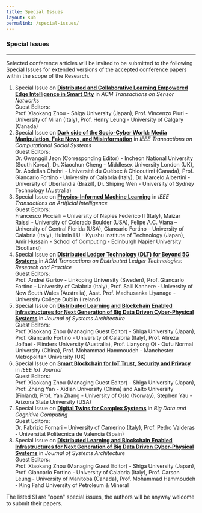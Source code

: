 ```yaml
---
title: Special Issues
layout: sub
permalink: /special-issues/
---
```


<h3>Special Issues</h3>
<hr/>

<p>
Selected conference articles will be invited to be submitted to the following Special Issues for extended versions of the accepted conference papers within the scope of the Research.
</p>

<ol>

<li>Special Issue on <a href="/2022/assets/files/si/ACM_TOSN_CFP1210.pdf" target=_new><b>Distributed and Collaborative Learning Empowered Edge Intelligence in Smart City</b></a> in <i>ACM Transactions on Sensor Networks</i>
<br/>
Guest Editors:
<br/>
Prof. Xiaokang Zhou - Shiga University (Japan), Prof. Vincenzo Piuri - University of Milan (Italy), Prof. Henry Leung - University of Calgary (Canada)
</li>

<li>Special Issue on <a href="/2022/assets/files/si/220412_IEEE TCSS_SI.pdf" target=_new><b>Dark side of the Socio-Cyber World: Media Manipulation, Fake News, and Misinformation</b></a> in <i>IEEE Transactions on Computational Social Systems</i>
<br/>
Guest Editors:
<br/>
Dr. Gwanggil Jeon (Corresponding Editor) - Incheon National University (South Korea), Dr. Xiaochun Cheng - Middlesex University London (UK), Dr. Abdellah Chehri - Université du Québec à Chicoutimi (Canada), Prof. Giancarlo Fortino - University of Calabria (Italy), Dr. Marcelo Albertini - University of Uberlandia (Brazil), Dr. Shiping Wen - University of Sydney Technology (Australia)
</li>

<li>Special Issue on <a href="/2022/assets/files/si/IEEE_TAI_2022.pdf" target=_new><b>Physics-Informed Machine Learning</b></a> in <i>IEEE Transactions on Artificial Intelligence</i>
<br/>
Guest Editors:
<br/>
Francesco Piccialli – University of Naples Federico II (Italy), Maizar Raissi - University of Colorado Boulder (USA), Felipe A.C. Viana – University of Central Florida (USA), Giancarlo Fortino – University of Calabria (Italy), Huimin LU - Kyushu Institute of Technology (Japan), Amir Hussain - School of Computing - Edinburgh Napier University (Scotland)
</li>

<li>Special Issue on <a href="/2022/assets/files/si/DLT_SI_Beyond5G.pdf" target=_new><b> Distributed Ledger Technology (DLT) for Beyond 5G Systems</b></a> in <i>ACM Transactions on Distributed Ledger Technologies: Research and Practice</i>
<br/>
Guest Editors:
<br/>
Prof. Andrei Gurtov - Linkoping University (Sweden), Prof. Giancarlo Fortino - University of Calabria (Italy), Prof. Salil Kanhere - University of New South Wales (Australia), Asst. Prof. Madhusanka Liyanage - University College Dublin (Ireland)
</li>

<li>Special Issue on <a href="/2022/assets/files/si/JSA_SI_0331.pdf" target=_new><b> Distributed Learning and Blockchain Enabled Infrastructures for Next Generation of Big Data Driven Cyber-Physical Systems</b></a> in <i>Journal of Systems Architecture</i>
<br/>
Guest Editors:
<br/>
Prof. Xiaokang Zhou (Managing Guest Editor) - Shiga University (Japan), Prof. Giancarlo Fortino - University of Calabria (Italy), Prof. Alireza Jolfaei - Flinders University (Australia), Prof. Lianyong Qi - Qufu Normal University (China), Prof. Mohammad Hammoudeh - Manchester Metropolitan University (UK)
</li>

<li>Special Issue on <a href="/2022/assets/files/si/IEEEIoT-SmartBlockchain-TSP.pdf" target=_new><b> Smart Blockchain for IoT Trust, Security and Privacy</b></a> in <i>IEEE IoT Journal</i>
<br/>
Guest Editors:
<br/>
Prof. Xiaokang Zhou (Managing Guest Editor) - Shiga University (Japan), Prof. Zheng Yan - Xidian University (China) and Aalto University (Finland), Prof. Yan Zhang - University of Oslo (Norway), Stephen Yau - Arizona State University (USA)
</li>

<li>Special Issue on <a href="/2022/assets/files/si/DigitalTwinsforComplexSystems.pdf" target=_new><b> Digital Twins for Complex Systems</b></a> in <i>Big Data and Cognitive Computing</i>
<br/>
Guest Editors:
<br/>
Dr. Fabrizio Fornari – University of Camerino (Italy), Prof. Pedro Valderas - Universitat Politecnica de Valencia (Spain)
</li>

<li>Special Issue on <a href="/2022/assets/files/si/JournalofSystemsArchitecture_SI.pdf" target=_new><b> Distributed Learning and Blockchain Enabled Infrastructures for Next Generation of Big Data Driven Cyber-Physical Systems</b></a> in <i>Journal of Systems Architecture</i>
<br/>
Guest Editors:
<br/>
Prof. Xiaokang Zhou (Managing Guest Editor) - Shiga University (Japan), Prof. Giancarlo Fortino - University of Calabria (Italy), Prof. Carson Leung - University of Manitoba (Canada), Prof. Mohammad Hammoudeh - King Fahd University of Petroleum & Mineral
</li>

</ol>

<p>
The listed SI are "open" special issues, the authors will be anyway welcome to submit their papers.
</p>
